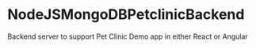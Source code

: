 # NodeJSMongoDBPetclinicBackend
Backend server to support Pet Clinic Demo app in either React or Angular
